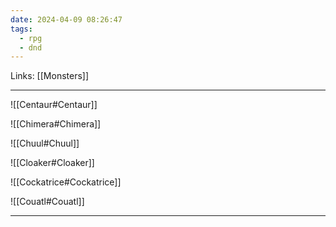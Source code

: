 ```yaml
---
date: 2024-04-09 08:26:47
tags:
  - rpg
  - dnd
---
```

Links: [[Monsters]]

---

![[Centaur#Centaur]]

![[Chimera#Chimera]]

![[Chuul#Chuul]]

![[Cloaker#Cloaker]]

![[Cockatrice#Cockatrice]]

![[Couatl#Couatl]]

---